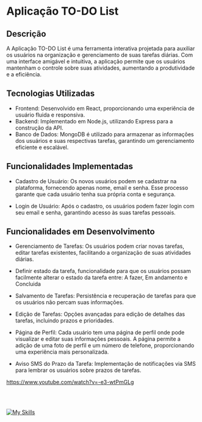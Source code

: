 # Aplicação TO-DO List

<h2>Descrição</h2>

A Aplicação TO-DO List é uma ferramenta interativa projetada para auxiliar os usuários na organização e gerenciamento de suas tarefas diárias. Com uma interface amigável e intuitiva, a aplicação permite que os usuários mantenham o controle sobre suas atividades, aumentando a produtividade e a eficiência.

<h2>Tecnologias Utilizadas</h2>

  - Frontend: Desenvolvido em React, proporcionando uma experiência de usuário fluida e responsiva.
  - Backend: Implementado em Node.js, utilizando Express para a construção da API.
  - Banco de Dados: MongoDB é utilizado para armazenar as informações dos usuários e suas respectivas tarefas, garantindo um gerenciamento eficiente e escalável.

<h2>Funcionalidades Implementadas</h2>

  - Cadastro de Usuário: Os novos usuários podem se cadastrar na plataforma, fornecendo apenas nome, email e senha. Esse processo garante que cada usuário tenha sua própria conta e segurança.

  - Login de Usuário: Após o cadastro, os usuários podem fazer login com seu email e senha, garantindo acesso às suas tarefas pessoais.

<h2>Funcionalidades em Desenvolvimento</h2>

  - Gerenciamento de Tarefas: Os usuários podem criar novas tarefas, editar tarefas existentes, facilitando a organização de suas atividades diárias.

  - Definir estado da tarefa, funcionalidade para que os usuários possam facilmente alterar o estado da tarefa entre: A fazer, Em andamento e Concluida

  - Salvamento de Tarefas: Persistência e recuperação de tarefas para que os usuários não percam suas informações.

  - Edição de Tarefas: Opções avançadas para edição de detalhes das tarefas, incluindo prazos e prioridades.

  - Página de Perfil: Cada usuário tem uma página de perfil onde pode visualizar e editar suas informações pessoais. A página permite a adição de uma foto de perfil e um número de telefone, proporcionando uma experiência mais personalizada.
    
  - Aviso SMS do Prazo da Tarefa: Implementação de notificações via SMS para lembrar os usuários sobre prazos de tarefas.


https://www.youtube.com/watch?v=-e3-wtPmGLg
 

  <br>
  <br>

[![My Skills](https://skillicons.dev/icons?i=github,nodejs,mongo,react,html,css,vscode)](https://skillicons.dev)
